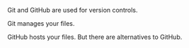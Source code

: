 Git and GitHub are used for version controls.

Git manages your files.

GitHub hosts your files.
But there are alternatives to GitHub.
